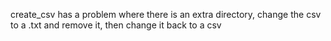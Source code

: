 create_csv has a problem where there is an extra directory, change the csv to a .txt and remove it, then change it back to a csv

